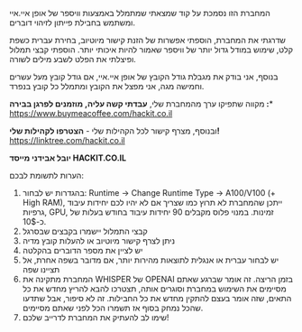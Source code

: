 המחברת הזו נסמכת על קוד שמצאתי שמתמלל באמצעות וויספר של אופן איי.איי ומשתמש בחבילת פייתון לזיהוי דוברים.

שדרגתי את המחברת, הוספתי אפשרות של הזנת קישור מיוטיוב, בחירת עברית כשפת קלט, שימוש במודל גדול יותר של וויספר שאמור להיות איכותי יותר. הוספתי קבצי תמלול ופיצלתי את הפלט לשבע מילים לשורה.

בנוסף, אני בודק את מגבלת גודל הקובץ של אופן איי.איי, אם גודל קובץ מעל עשרים וחמישה מגה, אני מפצל את הקובץ ומתמלל כל קובץ בנפרד.

מקווה שתפיקו ערך מהמחברת שלי, **עבדתי קשה עליה, מוזמנים לפרגן בבירה :***
https://www.buymeacoffee.com/hackit.co.il

ובנוסף, מצרף קישור לכל הקהילות שלי - **הצטרפו לקהילות שלי!**
https://linktree.com/hackit.co.il

**יובל אבידני
מייסד HACKIT.CO.IL**


הערות לתשומת לבכם:
1. בהגדרות יש לבחור:
Runtime -> Change Runtime Type -> A100/V100 (+ High RAM), ייתכן שהמחברת לא תרוץ כמו שצריך אם לא יהיו לכם יחידות עיבוד גרפיות, GPU, זמינות. במנוי פלוס מקבלים 90 יחידות עיבוד בחודש בעלות של כ-10$.
2. קבצי התמלול יישמרו בקבצים שבסרגל
3. ניתן לצרף קישור מיוטיוב או להעלות קובץ מדיה
4. יש לציין את מספר הדוברים בהקלטה
5. יש לבחור עברית או אנגלית לתוצאות מהירות יותר, אם מדובר בשפה אחרת, אל תציינו שפה
6. המחברת מתקינה את WHISPER של OPENAI בזמן הריצה. זה אומר שברגע שאתם מסיימים את השימוש במחברת וסוגרים אותה, תצטרכו להבא להריץ מחדש את כל התאים, שזה אומר בעצם להתקין מחדש את כל החבילות. זה לא סיפור, אבל שתדעו שהכל נמחק בסוף אז תשמרו הכל לפני שאתם מסיימים.
7. שימו לב להעתיק את המחברת לדרייב שלכם!
